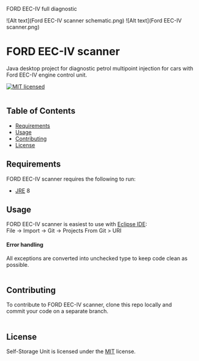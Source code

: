 FORD EEC-IV full diagnostic

![Alt text](Ford EEC-IV scanner schematic.png)
![Alt text](Ford EEC-IV scanner.png)

FORD EEC-IV scanner
=================
Java desktop project for diagnostic petrol multipoint injection for cars with 
Ford EEC-IV engine control unit.
 
[![MIT licensed](https://img.shields.io/badge/license-MIT-blue.svg)](https://github.com/babroval/ford-eec-iv-scanner/blob/master/LICENSE)
```

```

Table of Contents
-----------------
  * [Requirements](#requirements)
  * [Usage](#usage)
  * [Contributing](#contributing)
  * [License](#license)  


Requirements
------------
FORD EEC-IV scanner requires the following to run:
  * [JRE][jre] 8
 


Usage
-----
FORD EEC-IV scanner is easiest to use with [Eclipse IDE][eclipse]:  
File -> Import -> Git -> Projects From Git > URI

#### Error handling
All exceptions are converted into unchecked type to
keep code clean as possible.
<br/>
<br/>

Contributing
------------
To contribute to FORD EEC-IV scanner, clone this repo locally and  
commit your code on a separate branch.
<br/>
<br/>

License
-------
Self-Storage Unit is licensed under the [MIT][mit] license.  

[jre]: http://www.oracle.com/technetwork/java/javase/downloads/
[eclipse]: https://www.eclipse.org/downloads/
[mit]: https://github.com/babroval/ford-eec-iv-scanner/blob/master/LICENSE/

